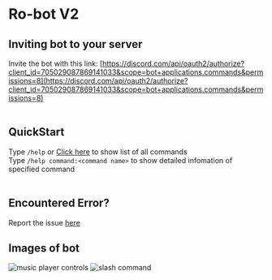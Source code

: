 # Ro-bot V2

## Inviting bot to your server

Invite the bot with this link: [https://discord.com/api/oauth2/authorize?client_id=705029087869141033&scope=bot+applications.commands&permissions=8](https://discord.com/api/oauth2/authorize?client_id=705029087869141033&scope=bot+applications.commands&permissions=8)<br><br>

## QuickStart

Type `/help` or [Click here](/commands/index) to show list of all commands<br>
Type `/help command:<command name>` to show detailed infomation of specified command<br><br>

## Encountered Error?

Report the issue [here](https://github.com/Flamebullet/Ro-Bot-V2-Webpage/issues)<br>

## Images of bot

![music player controls](https://user-images.githubusercontent.com/61338326/212118417-174a8672-2e9f-4ea0-802e-4b9020410e89.png)
![slash command](https://user-images.githubusercontent.com/61338326/212118489-b692e2cc-79fa-47c8-8178-83b35584b474.png)
